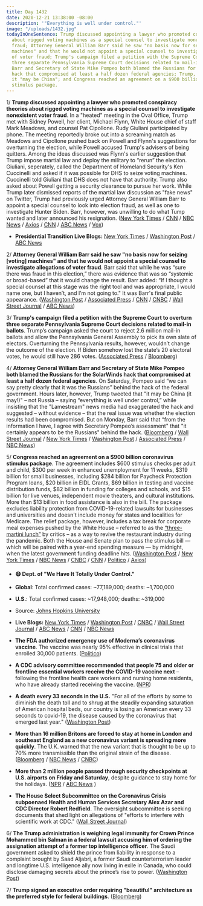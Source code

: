 ```yaml
---
title: Day 1432
date: 2020-12-21 13:38:00 -08:00
description: '"Everything is well under control."'
image: "/uploads/1432.jpg"
todayInOneSentence: Trump discussed appointing a lawyer who promoted conspiracy theories
  about rigged voting machines as a special counsel to investigate nonexistent voter
  fraud; Attorney General William Barr said he saw "no basis now for seizing [voting]
  machines" and that he would not appoint a special counsel to investigate allegations
  of voter fraud; Trump's campaign filed a petition with the Supreme Court  to overturn
  three separate Pennsylvania Supreme Court decisions related to mail-in ballots;
  Barr and Secretary of State Mike Pompeo both blamed the Russians for the SolarWinds
  hack that compromised at least a half dozen federal agencies; Trump, however, suggested
  it "may be China"; and Congress reached an agreement on a $900 billion coronavirus
  stimulus package.
---
```


1/ **Trump discussed appointing a lawyer who promoted conspiracy theories about rigged voting machines as a special counsel to investigate nonexistent voter fraud**. In a "heated" meeting in the Oval Office, Trump met with Sidney Powell, her client, Michael Flynn, White House chief of staff Mark Meadows, and counsel Pat Cipollone. Rudy Giuliani participated by phone. The meeting reportedly broke out into a screaming match as Meadows and Cipollone pushed back on Powell and Flynn's suggestions for overturning the election, while Powell accused Trump's advisers of being quitters. Among the ideas discussed was Flynn's earlier suggestion that Trump impose martial law and deploy the military to “rerun” the election. Giuliani, seperately, called the Department of Homeland Security's Ken Cuccinelli and asked if it was possible for DHS to seize voting machines. Cuccinelli told Giuliani that DHS does not have that authority. Trump also asked about Powell getting a security clearance to pursue her work. While Trump later dismissed reports of the martial law discussion as "fake news" on Twitter, Trump had previously urged Attorney General William Barr to appoint a special counsel to look into election fraud, as well as one to investigate Hunter Biden. Barr, however, was unwilling to do what Tump wanted and later announced his resignation. ([New York Times](https://www.nytimes.com/2020/12/19/us/politics/trump-sidney-powell-voter-fraud.html) / [CNN](https://www.cnn.com/2020/12/19/politics/trump-oval-office-meeting-special-counsel-martial-law/index.html) / [NBC News](https://www.nbcnews.com/politics/donald-trump/trump-discussed-naming-sidney-powell-special-counsel-during-white-house-n1251859) / [Axios](https://www.axios.com/giuliani-homeland-security-seize-voting-machines-4ee2e575-e32c-46a2-9f0b-fd80dd63049c.html) / [CNN](https://www.cnn.com/2020/12/20/media/stelter-trump-martial-law/index.html) / [ABC News](https://abcnews.go.com/Politics/fired-attorney-sidney-powell-back-advising-trump-chart/story?id=74823842) / [Vox](https://www.vox.com/2020/12/20/22191988/trump-sidney-powell-special-counsel-election-fraud))

* **Presidential Transition Live Blogs:** [New York Times](https://www.nytimes.com/live/2020/12/21/us/joe-biden-trump/) / [Washington Post](https://www.washingtonpost.com/politics/2020/12/21/joe-biden-trump-transition-live-updates/) / [ABC News](https://abcnews.go.com/Politics/live-updates/2020-election-results-transition/?id=74840775)

2/ **Attorney General William Barr said he saw "no basis now for seizing \[voting\] machines" and that he would not appoint a special counsel to investigate allegations of voter fraud**. Barr said that while he was “sure there was fraud in this election,” there was evidence that was so “systemic or broad-based” that it would change the result. Barr added:  “If I thought a special counsel at this stage was the right tool and was appropriate, I would name one, but I haven’t, and I’m not going to." It was Barr's final public appearance. ([Washington Post](https://www.washingtonpost.com/national-security/barr-trump-special-counsel-voter-fraud-hunter-biden/2020/12/21/4d85f060-439c-11eb-b0e4-0f182923a025_story.html) / [Associated Press](https://apnews.com/article/william-barr-hunter-biden-election-047487650cd50f5a874c406aad214ce7) / [CNN](https://www.cnn.com/2020/12/21/politics/william-barr-hunter-biden-election-special-counsel/index.html) / [CNBC](https://www.cnbc.com/2020/12/21/attorney-general-barr-wont-name-special-counsel-for-hunter-biden-probe.html) / [Wall Street Journal](https://www.wsj.com/articles/barr-says-he-won-t-appoint-special-counsel-to-probe-hunter-biden-vote-fraud-11608567231) / [ABC News](https://abcnews.go.com/Politics/barr-basis-special-counsel-investigate-election-federal-authority/story?id=74842068))

3/ **Trump's campaign filed a petition with the Supreme Court  to overturn three separate Pennsylvania Supreme Court decisions related to mail-in ballots**. Trump’s campaign asked the court to reject 2.6 million mail-in ballots and allow the Pennsylvania General Assembly to pick its own slate of electors. Overturning the Pennsylvania results, however, wouldn’t change the outcome of the election. If Biden somehow lost the state’s 20 electoral votes, he would still have 286 votes. ([Associated Press](https://apnews.com/article/trump-supreme-court-election-results-151f9a6ca176bd92bb67e4494fecc3c7) / [Bloomberg](https://www.bloomberg.com/news/articles/2020-12-20/trump-again-turns-to-top-court-challenging-pennsylvania-loss?sref=MIBMEEoj))

4/ **Attorney General William Barr and Secretary of State Mike Pompeo both blamed the Russians for the SolarWinds hack that compromised at least a half dozen federal agencies**. On Saturday, Pompeo said “we can say pretty clearly that it was the Russians” behind the hack of the federal government. Hours later, however, Trump tweeted that "it may be China (it may!)" – not Russia – saying “everything is well under control,” while insisting that the "Lamestream" news media had exaggerated the hack and suggested – without evidence – that the real issue was whether the election results had been compromised. But on Monday, Barr said that “from the information I have, I agree with Secretary Pompeo’s assessment" that "it certainly appears to be the Russians" behind the hack. ([Bloomberg](https://www.bloomberg.com/news/articles/2020-12-21/barr-says-russia-likely-to-blame-for-massive-cyber-attack?sref=MIBMEEoj) / [Wall Street Journal](https://www.wsj.com/articles/barr-points-finger-at-russia-for-solarwinds-hack-11608573971?mod=djemalertNEWS) / [New York Times](https://www.nytimes.com/2020/12/19/us/trump-contradicts-pompeo-over-russias-role-in-hack.html) / [Washington Post](https://www.washingtonpost.com/national-security/russia-is-behind-the-broad-ongoing-cyber-spy-campaign-against-the-us-government-and-private-sector-pompeo-says/2020/12/19/8c850cf0-41b3-11eb-8bc0-ae155bee4aff_story.html) / [Associated Press](https://apnews.com/article/donald-trump-politics-mark-levin-coronavirus-pandemic-hacking-6080f156125a4a46edef2a6dcf826611) / [NBC News](https://www.nbcnews.com/news/us-news/secretary-state-pompeo-says-hack-was-pretty-clearly-russian-n1251798))

5/ **Congress reached an agreement on a $900 billion coronavirus stimulus package**. The agreement includes $600 stimulus checks per adult and child, $300 per week in enhanced unemployment for 11 weeks, $319 billion for small businesses, including $284 billion for Paycheck Protection Program loans, $20 billion in EIDL Grants, $69 billion in testing and vaccine distribution funds, $82 billion in funding for colleges and schools, and $15 billion for live venues, independent movie theaters, and cultural institutions. More than $13 billion in food assistance is also in the bill. The package excludes liability protection from COVID-19-related lawsuits for businesses and universities and doesn't include money for states and localities for Medicare. The relief package, however, includes a tax break for corporate meal expenses pushed by the White House – referred to as the [“three-martini lunch”](https://www.washingtonpost.com/us-policy/2020/12/20/meal-tax-deduction/) by critics – as a way to revive the restaurant industry during the pandemic. Both the House and Senate plan to pass the stimulus bill — which will be paired with a year-end spending measure — by midnight, when the latest government funding deadline hits. ([Washington Post](https://www.washingtonpost.com/us-policy/2020/12/20/stimulus-congress/) / [New York Times](https://www.nytimes.com/2020/12/20/us/politics/congress-stimulus-deal.html) / [NBC News](https://www.nbcnews.com/politics/congress/congress-reaches-deal-900-billion-covid-19-relief-n1251779) / [CNBC](https://www.cnbc.com/2020/12/20/mcconnell-says-congress-has-agreed-to-900-billion-coronavirus-stimulus-deal.html) / [CNN](https://www.cnn.com/2020/12/20/politics/second-covid-stimulus-package-details/index.html) / [Politico](https://www.politico.com/news/2020/12/21/congress-verge-approving-massive-stimulus-449504) / [Axios](https://www.axios.com/stimulus-checks-congress-deal-33e713ae-501e-484b-9cea-1a77c39d32e7.html))

* #### 😷 Dept. of "We Have It Totally Under Control."

* **Global**: Total confirmed cases: \~77,189,000; deaths: \~1,700,000

* **U.S.**: Total confirmed cases: \~17,948,000; deaths: \~319,000

* Source: [Johns Hopkins University](https://coronavirus.jhu.edu/map.html)

* **Live Blogs:** [New York Times](https://www.nytimes.com/live/2020/12/21/world/covid-19-coronavirus/) / [Washington Post](https://www.washingtonpost.com/nation/2020/12/21/coronavirus-covid-live-updates-us/) / [CNBC](https://www.cnbc.com/2020/12/21/covid-live-updates-experts-expect-vaccines-to-combat-new-uk-strain-as-shippers-prepare-to-move-pfizer-moderna-drugs-at-same-time-.html) / [Wall Street Journal](https://www.wsj.com/livecoverage/latest-updates/covid?mod=hp_theme_coronavirus-ribbon) / [ABC News](https://abcnews.go.com/Health/coronavirus/live-updates/California-governor-quarantine-covid/?id=74837900) / [CNN](https://www.cnn.com/world/live-news/coronavirus-pandemic-vaccine-updates-12-21-20/index.html) / [NBC News](https://www.nbcnews.com/news/us-news/live-blog/2020-12-21-covid-live-updates-vaccine-news-n1251883)

* **The FDA authorized emergency use of Moderna’s coronavirus vaccine**. The vaccine was nearly 95% effective in clinical trials that enrolled 30,000 patients. ([Politico](https://www.politico.com/news/2020/12/18/fda-authorizes-moderna-coronavirus-vaccine-448578))

* **A CDC advisory committee recommended that people 75 and older or frontline essential workers receive the COVID-19 vaccine next** – following the frontline health care workers and nursing home residents, who have already started receiving the vaccine. ([NPR](https://www.npr.org/sections/coronavirus-live-updates/2020/12/20/948606578/older-people-some-essential-workers-to-get-vaccines-next-cdc-panel-says))

* **A death every 33 seconds in the U.S.** "For all of the efforts by some to diminish the death toll and to shrug at the steadily expanding saturation of American hospital beds, our country is losing an American every 33 seconds to covid-19, the disease caused by the coronavirus that emerged last year." ([Washington Post](https://www.washingtonpost.com/politics/2020/12/19/death-every-30-seconds/))

* **More than 16 million Britons are forced to stay at home in London and southeast England as a new coronavirus variant is spreading more quickly**. The U.K. warned that the new variant that is thought to be up to 70% more transmissible than the original strain of the disease. ([Bloomberg](https://www.bloomberg.com/news/articles/2020-12-19/london-put-in-emergency-lockdown-as-u-k-fights-new-virus-strain?sref=MIBMEEoj) / [NBC News](https://www.nbcnews.com/news/world/uk-prime-minister-boris-johnson-calls-emergency-meeting-over-new-n1251803) / [CNBC](https://www.cnbc.com/2020/12/21/new-covid-strain-makes-uk-a-global-pariah-amid-travel-bans.html))

* **More than 2 million people passed through security checkpoints at U.S. airports on Friday and Saturday**, despite guidance to stay home for the holidays. ([NPR](https://www.npr.org/2020/12/20/948618133/millions-of-people-flying-despite-public-health-pleas-to-stay-put) / [ABC News](https://abcnews.go.com/Travel/wireStory/us-airport-traffic-rising-holiday-travel-warnings-74832028) )

* **The House Select Subcommittee on the Coronavirus Crisis subpoenaed Health and Human Services Secretary Alex Azar and CDC Director Robert Redfield**. The oversight subcommittee is seeking documents that shed light on allegations of "efforts to interfere with scientific work at CDC." ([Wall Street Journal](https://www.wsj.com/articles/house-panel-subpoenas-hhs-cdc-heads-in-coronavirus-probe-11608562819))

6/ **The Trump administration is weighing legal immunity for Crown Prince Mohammed bin Salman in a federal lawsuit accusing him of ordering the assignation attempt of a former top intelligence officer**. The Saudi government asked to shield the prince from liability in response to a complaint brought by Saad Aljabri, a former Saudi counterterrorism leader and longtime U.S. intelligence ally now living in exile in Canada, who could disclose damaging secrets about the prince’s rise to power. ([Washington Post](https://www.washingtonpost.com/local/public-safety/legal-immunity-request-mbs/2020/12/21/c2b87900-4150-11eb-8bc0-ae155bee4aff_story.html))

7/ **Trump signed an executive order requiring "beautiful" architecture as the preferred style for federal buildings**. ([Bloomberg](https://www.bloomberg.com/news/articles/2020-12-21/trump-signs-order-mandating-beautiful-new-federal-architecture?sref=MIBMEEoj))